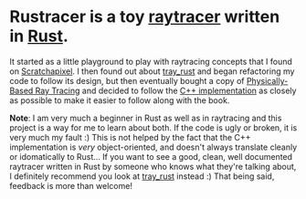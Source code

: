 # Rustracer is a toy [raytracer](https://en.wikipedia.org/wiki/Ray_tracing_(graphics)) written in [Rust](http://rust-lang.org).

It started as a little playground to play with raytracing concepts that I found on [Scratchapixel](http://www.scratchapixel.com). I then found out about [tray_rust](http://github.com/TwinkleBear/tray_rust) and began refactoring my code to follow its design, but then eventually bought a copy of [Physically-Based Ray Tracing](http://www.pbrt.org) and decided to follow the [C++ implementation](https://github.com/mmp/pbrt-v3) as closely as possible to make it easier to follow along with the book.

**Note**: I am very much a beginner in Rust as well as in raytracing and this project is a way for me to learn about both. If the code is ugly or broken, it is very much my fault :) This is not helped by the fact that the C++ implementation is _very_ object-oriented, and doesn't always translate cleanly or idomatically to Rust... If you want to see a good, clean, well documented raytracer written in Rust by someone who knows what they're talking about, I definitely recommend you look at [tray_rust](http://github.com/TwinkleBear/tray_rust) instead :) That being said, feedback is more than welcome!